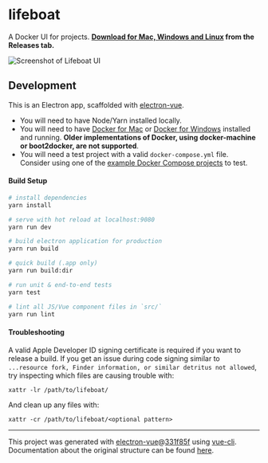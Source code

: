 # lifeboat

A Docker UI for projects. **[Download for Mac, Windows and Linux](https://github.com/jplhomer/lifeboat/releases) from the Releases tab.**

![Screenshot of Lifeboat UI](https://user-images.githubusercontent.com/848147/32585014-ea2a74b2-c4c0-11e7-8563-9bd4800590ff.png)

## Development

This is an Electron app, scaffolded with [electron-vue](https://github.com/SimulatedGREG/electron-vue).

- You will need to have Node/Yarn installed locally.
- You will need to have [Docker for Mac](https://docs.docker.com/docker-for-mac/install/) or [Docker for Windows](https://store.docker.com/editions/community/docker-ce-desktop-windows) installed and running. **Older implementations of Docker, using docker-machine or boot2docker, are not supported**.
- You will need a test project with a valid `docker-compose.yml` file. Consider using one of the [example Docker Compose projects](https://docs.docker.com/compose/) to test.

#### Build Setup

``` bash
# install dependencies
yarn install

# serve with hot reload at localhost:9080
yarn run dev

# build electron application for production
yarn run build

# quick build (.app only)
yarn run build:dir

# run unit & end-to-end tests
yarn test

# lint all JS/Vue component files in `src/`
yarn run lint

```

#### Troubleshooting

A valid Apple Developer ID signing certificate is required if you want to release a build. If you get an issue during code signing similar to `...resource fork, Finder information, or similar detritus not allowed`, try inspecting which files are causing trouble with:

```
xattr -lr /path/to/lifeboat/
```

And clean up any files with:

```
xattr -cr /path/to/lifeboat/<optional pattern>
```

---

This project was generated with [electron-vue](https://github.com/SimulatedGREG/electron-vue)@[331f85f](https://github.com/SimulatedGREG/electron-vue/tree/331f85fd556cc0d60a30ad019a44a29baaed49f5) using [vue-cli](https://github.com/vuejs/vue-cli). Documentation about the original structure can be found [here](https://simulatedgreg.gitbooks.io/electron-vue/content/index.html).
